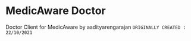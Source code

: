 
# MedicAware Doctor
Doctor Client for MedicAware
by aadityarengarajan
```ORIGINALLY CREATED : 22/10/2021```